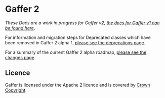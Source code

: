 Gaffer 2
========

*These Docs are a work in progress for Gaffer v2, [the docs for Gaffer v1 can be found here](../v1docs/)*.

For information and migration steps for Deprecated classes which have been removed in Gaffer 2 alpha 1, [please see the deprecations page](deprecations.md).

For a summary of the current Gaffer 2 alpha roadmap, [please see the changes page](changes.md).

Licence
-------

Gaffer is licensed under the Apache 2 licence and is covered by [Crown Copyright](https://www.nationalarchives.gov.uk/information-management/re-using-public-sector-information/uk-government-licensing-framework/crown-copyright/).
